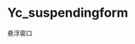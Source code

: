# Yc_suspendingform
悬浮窗口


<img alt="" src="http://images.cnitblog.com/blog/359646/201502/091217441838541.gif">
